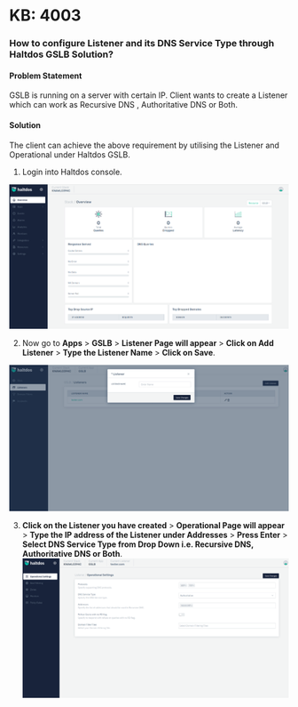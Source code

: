 # KB: 4003

### **How to configure Listener and its DNS Service Type through Haltdos GSLB Solution?**

#### **Problem Statement**

GSLB is running on a server with certain IP. Client wants to create a Listener which can work as Recursive DNS , Authoritative DNS or Both.

#### **Solution**

The client can achieve the above requirement by utilising the Listener and Operational under Haltdos GSLB.

1. Login into Haltdos console.

![kb-4003](/img/gslb/v7/kb/overview_kb_4003_1.png)

2. Now go to **Apps** > **GSLB** > **Listener Page will appear** > **Click on Add Listener** > **Type the Listener Name** > **Click on Save**.

![kb-4003](/img/gslb/v7/kb/listener_kb_4003_2.png)

3. **Click on the Listener you have created** > **Operational Page will appear** > **Type the IP address of the Listener under Addresses** > **Press Enter** > **Select DNS Service Type from Drop Down i.e. Recursive DNS, Authoritative DNS or Both**.
​
![kb-4003](/img/gslb/v7/kb/operational_kb_4003_3.png)
